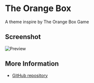 # The Orange Box

A theme inspire by The Orange Box Game


## Screenshot
![Preview](https://raw.githubusercontent.com/ardencod3/The-Orange-Box-Theme/master/screenshot.PNG)


## More Information
* [GitHub repository](https://github.com/ardencod3/The-Orange-Box-Theme)
